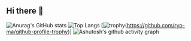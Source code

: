 ## Hi there 👋
![Anurag's GitHub stats](https://github-readme-stats.vercel.app/api?username=Chen-77)
![Top Langs](https://github-readme-stats.vercel.app/api/top-langs/?username=Chen-77)
[![trophy](https://github-profile-trophy.vercel.app/?username=Chen-77)(https://github.com/ryo-ma/github-profile-trophy)]
![Ashutosh's github activity graph](https://github-readme-activity-graph.vercel.app/graph?username=Chen-77&theme=react-dark)



<!--
**Chen-77/Chen-77** is a ✨ _special_ ✨ repository because its `README.md` (this file) appears on your GitHub profile.

Here are some ideas to get you started:

- 🔭 I’m currently working on ...
- 🌱 I’m currently learning ...
- 👯 I’m looking to collaborate on ...
- 🤔 I’m looking for help with ...
- 💬 Ask me about ...
- 📫 How to reach me: ...
- 😄 Pronouns: ...
- ⚡ Fun fact: ...
-->
